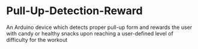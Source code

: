# Pull-Up-Detection-Reward
An Arduino device which detects proper pull-up form and rewards the user with candy or healthy snacks upon reaching a user-defined level of difficulty for the workout
